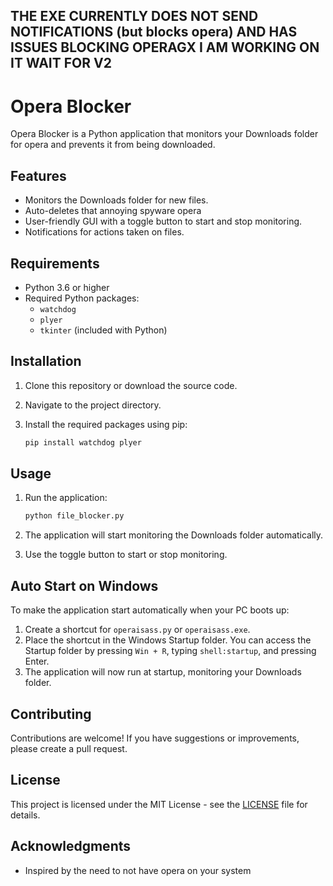 ## THE EXE CURRENTLY DOES NOT SEND NOTIFICATIONS (but blocks opera) AND HAS ISSUES BLOCKING OPERAGX I AM WORKING ON IT WAIT FOR V2

# Opera Blocker

Opera Blocker is a Python application that monitors your Downloads folder for opera and prevents it from being downloaded.

## Features

- Monitors the Downloads folder for new files.
- Auto-deletes that annoying spyware opera
- User-friendly GUI with a toggle button to start and stop monitoring.
- Notifications for actions taken on files.

## Requirements

- Python 3.6 or higher
- Required Python packages:
  - `watchdog`
  - `plyer`
  - `tkinter` (included with Python)

## Installation

1. Clone this repository or download the source code.
2. Navigate to the project directory.
3. Install the required packages using pip:

   ```bash
   pip install watchdog plyer
   ```

## Usage

1. Run the application:

   ```bash
   python file_blocker.py
   ```

2. The application will start monitoring the Downloads folder automatically.
3. Use the toggle button to start or stop monitoring.

## Auto Start on Windows

To make the application start automatically when your PC boots up:

1. Create a shortcut for `operaisass.py` or `operaisass.exe`.
2. Place the shortcut in the Windows Startup folder. You can access the Startup folder by pressing `Win + R`, typing `shell:startup`, and pressing Enter.
3. The application will now run at startup, monitoring your Downloads folder.

## Contributing

Contributions are welcome! If you have suggestions or improvements, please create a pull request.

## License

This project is licensed under the MIT License - see the [LICENSE](LICENSE) file for details.

## Acknowledgments

- Inspired by the need to not have opera on your system
